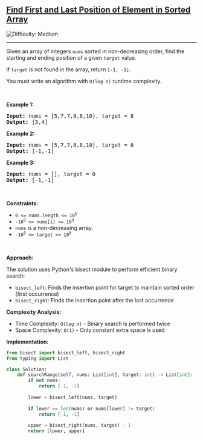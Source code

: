 <h2><a href="https://leetcode.com/problems/find-first-and-last-position-of-element-in-sorted-array">Find First and Last Position of Element in Sorted Array</a></h2>
<img src='https://img.shields.io/badge/Difficulty-Medium-orange' alt='Difficulty: Medium' />
<hr>

<p>Given an array of integers <code>nums</code> sorted in non-decreasing order, find the starting and ending position of a given <code>target</code> value.</p>
<p>If <code>target</code> is not found in the array, return <code>[-1, -1]</code>.</p>
<p>You must&nbsp;write an algorithm with&nbsp;<code>O(log n)</code> runtime complexity.</p>

<p>&nbsp;</p>
<p><strong class="example">Example 1:</strong></p>
<pre><strong>Input:</strong> nums = [5,7,7,8,8,10], target = 8
<strong>Output:</strong> [3,4]
</pre>
<p><strong class="example">Example 2:</strong></p>
<pre><strong>Input:</strong> nums = [5,7,7,8,8,10], target = 6
<strong>Output:</strong> [-1,-1]
</pre>
<p><strong class="example">Example 3:</strong></p>
<pre><strong>Input:</strong> nums = [], target = 0
<strong>Output:</strong> [-1,-1]
</pre>

<p>&nbsp;</p>
<p><strong>Constraints:</strong></p>
<ul>
    <li><code>0 <= nums.length <= 10<sup>5</sup></code></li>
    <li><code>-10<sup>9</sup>&nbsp;<= nums[i]&nbsp;<= 10<sup>9</sup></code></li>
    <li><code>nums</code> is a non-decreasing array.</li>
    <li><code>-10<sup>9</sup>&nbsp;<= target&nbsp;<= 10<sup>9</sup></code></li>
</ul>

<p>&nbsp;</p>
<p><strong>Approach:</strong></p>
<p>The solution uses Python's bisect module to perform efficient binary search:</p>
<ul>
    <li><code>bisect_left</code>: Finds the insertion point for target to maintain sorted order (first occurrence)</li>
    <li><code>bisect_right</code>: Finds the insertion point after the last occurrence</li>
</ul>

<p><strong>Complexity Analysis:</strong></p>
<ul>
    <li>Time Complexity: <code>O(log n)</code> - Binary search is performed twice</li>
    <li>Space Complexity: <code>O(1)</code> - Only constant extra space is used</li>
</ul>

<p><strong>Implementation:</strong></p>

```python
from bisect import bisect_left, bisect_right
from typing import List

class Solution:
    def searchRange(self, nums: List[int], target: int) -> List[int]:
        if not nums: 
            return [-1, -1]
            
        lower = bisect_left(nums, target)
        
        if lower == len(nums) or nums[lower] != target:
            return [-1, -1]
            
        upper = bisect_right(nums, target) - 1
        return [lower, upper]
```
